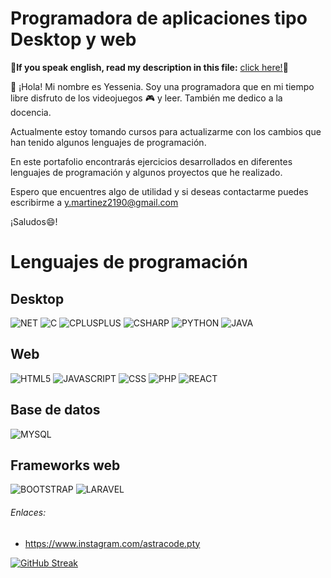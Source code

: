  
# Programadora de aplicaciones tipo Desktop y web

**:red_circle:If you speak english, read my description in this file:** [click here!](README(ENG).md):red_circle:


👋 ¡Hola! Mi nombre es Yessenia. Soy una programadora que en mi tiempo libre disfruto de los videojuegos :video_game: y leer. También me dedico a la docencia.

Actualmente estoy tomando cursos para actualizarme con los cambios que han tenido algunos lenguajes de programación.

En este portafolio encontrarás ejercicios desarrollados en diferentes lenguajes de programación y algunos proyectos que he realizado.

Espero que encuentres algo de utilidad y si deseas contactarme puedes escribirme a y.martinez2190@gmail.com
 
 ¡Saludos:smile:!
 
 # Lenguajes de programación

## Desktop
![NET](https://github.com/devicons/devicon/blob/master/icons/dot-net/dot-net-original.svg)
![C](https://github.com/devicons/devicon/blob/master/icons/c/c-original.svg)
![CPLUSPLUS](https://github.com/devicons/devicon/blob/master/icons/cplusplus/cplusplus-original.svg)
![CSHARP](![CPLUSPLUS](https://github.com/devicons/devicon/blob/master/icons/cplusplus/cplusplus-original.svg))
![PYTHON](https://github.com/devicons/devicon/blob/master/icons/python/python-original.svg)
![JAVA](https://github.com/devicons/devicon/blob/master/icons/java/java-original.svg)

## Web
![HTML5](https://github.com/devicons/devicon/blob/master/icons/html5/html5-original.svg)
![JAVASCRIPT](https://github.com/devicons/devicon/blob/master/icons/javascript/javascript-original.svg)
![CSS](https://github.com/devicons/devicon/blob/master/icons/css3/css3-original-wordmark.svg)
![PHP](https://github.com/devicons/devicon/blob/master/icons/php/php-original.svg)
![REACT](https://github.com/devicons/devicon/blob/master/icons/react/react-original.svg)

## Base de datos
![MYSQL](https://github.com/devicons/devicon/blob/master/icons/mysql/mysql-original.svg)

## Frameworks web
![BOOTSTRAP](https://github.com/devicons/devicon/blob/master/icons/bootstrap/bootstrap-original.svg)
![LARAVEL](https://github.com/devicons/devicon/blob/master/icons/laravel/laravel-plain.svg)

 ###### Enlaces:
 - https://www.instagram.com/astracode.pty
<!---
ymartinez2190/ymartinez2190 is a ✨ special ✨ repository because its `README.md` (this file) appears on your GitHub profile.
You can click the Preview link to take a look at your changes.
--->
[![GitHub Streak](https://streak-stats.demolab.com/?user=ymartinez2190)](https://git.io/streak-stats)
